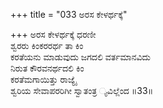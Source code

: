 +++
title = "033 ಅರಸ ಕೇಳರ್ಥಕ್ಕೆ"

+++
ಅರಸ ಕೇಳರ್ಥಕ್ಕೆ ಧರಣೀ  
ಶ್ವರರು ಕಿಂಕರರರ್ಥ ತಾ ಕಿಂ  
ಕರತೆಯನು ಮಾಡುವುದು ಜಗದಲಿ ವರ್ತಮಾನವಿದು  
ನಿರುತ ಕೌರವನರ್ಥದಲಿ ಕಿಂ  
ಕರತೆಮಗಾಯಿತ್ತು ರಾಜ್ಯೈ  
ಶ್ವರಿಯ ಸೇವಾಪರರಿಗೀ ಸ್ವಾತಂತ್ರ ್ಯವಿಲ್ಲೆಂದ     ॥33॥
